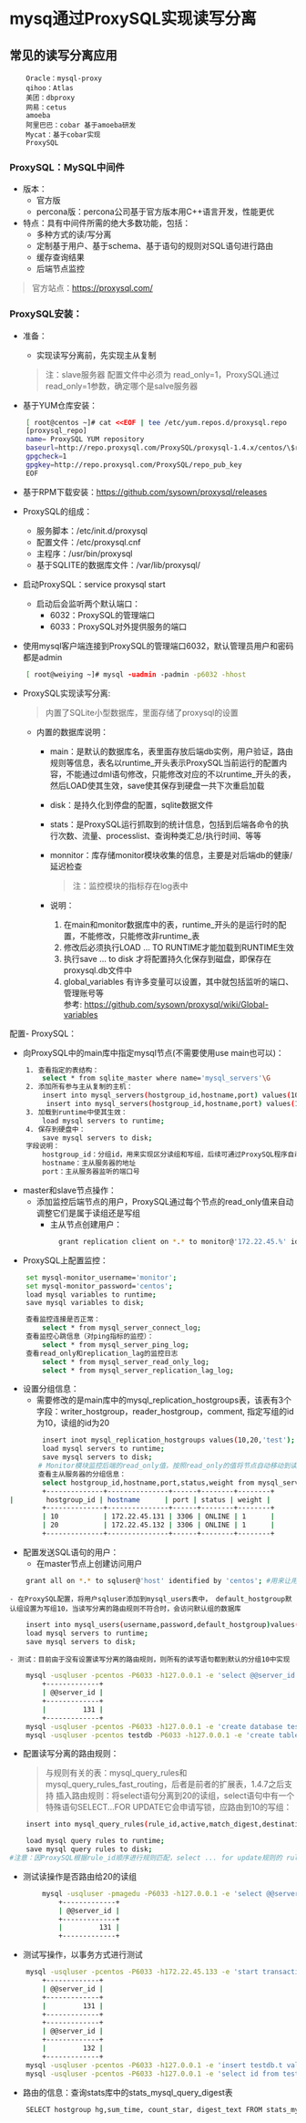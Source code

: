 # mysq通过ProxySQL实现读写分离

 

## 常见的读写分离应用
		Oracle：mysql-proxy
		qihoo：Atlas
		美团：dbproxy
		网易：cetus
		amoeba
		阿里巴巴：cobar 基于amoeba研发
		Mycat：基于cobar实现
		ProxySQL



### ProxySQL：MySQL中间件
- 版本：  
	- 官方版  
	- percona版：percona公司基于官方版本用C++语言开发，性能更优  
- 特点：具有中间件所需的绝大多数功能，包括：  
	- 多种方式的读/写分离  
	- 定制基于用户、基于schema、基于语句的规则对SQL语句进行路由  
	- 缓存查询结果  
	- 后端节点监控  
> 官方站点：https://proxysql.com/


### ProxySQL安装：
- 准备：  
	- 实现读写分离前，先实现主从复制  
		
	> 注：slave服务器 配置文件中必须为 read_only=1，ProxySQL通过read_only=1参数，确定哪个是salve服务器  
	
- 基于YUM仓库安装：
```bash
    [ root@centos ~]# cat <<EOF | tee /etc/yum.repos.d/proxysql.repo
    [proxysql_repo]
    name= ProxySQL YUM repository
    baseurl=http://repo.proxysql.com/ProxySQL/proxysql-1.4.x/centos/\$releasever
    gpgcheck=1
    gpgkey=http://repo.proxysql.com/ProxySQL/repo_pub_key
    EOF
```

- 基于RPM下载安装：https://github.com/sysown/proxysql/releases

- ProxySQL的组成：
    - 服务脚本：/etc/init.d/proxysql
	- 配置文件：/etc/proxysql.cnf
	- 主程序：/usr/bin/proxysql
	- 基于SQLITE的数据库文件：/var/lib/proxysql/

- 启动ProxySQL：service proxysql start
	- 启动后会监听两个默认端口：
		- 6032：ProxySQL的管理端口
		- 6033：ProxySQL对外提供服务的端口

- 使用mysql客户端连接到ProxySQL的管理端口6032，默认管理员用户和密码都是admin
```bash
	[ root@weiying ~]# mysql -uadmin -padmin -p6032 -hhost
```

- ProxySQL实现读写分离:
	> 内置了SQLite小型数据库，里面存储了proxysql的设置
	- 内置的数据库说明：
		- main：是默认的数据库名，表里面存放后端db实例，用户验证，路由规则等信息，表名以runtime_开头表示ProxySQL当前运行的配置内容，不能通过dml语句修改，只能修改对应的不以runtime_开头的表，然后LOAD使其生效，save使其保存到硬盘一共下次重启加载
		- disk：是持久化到停盘的配置，sqlite数据文件
		- stats：是ProxySQL运行抓取到的统计信息，包括到后端各命令的执行次数、流量、processlist、查询种类汇总/执行时间、等等
		- monnitor：库存储monitor模块收集的信息，主要是对后端db的健康/延迟检查
			> 注：监控模块的指标存在log表中

        - 说明：
            1. 在main和monitor数据库中的表，runtime_开头的是运行时的配置，不能修改，只能修改非runtime_表
            2. 修改后必须执行LOAD … TO RUNTIME才能加载到RUNTIME生效
            3. 执行save … to disk 才将配置持久化保存到磁盘，即保存在proxysql.db文件中
            4. global_variables 有许多变量可以设置，其中就包括监听的端口、管理账号等   
            参考: https://github.com/sysown/proxysql/wiki/Global-variables

配置- ProxySQL：  
- 向ProxySQL中的main库中指定mysql节点(不需要使用use main也可以)：
```bash
    1. 查看指定的表结构：
        select * from sqlite_master where name='mysql_servers'\G 
    2. 添加所有参与主从复制的主机： 
        insert into mysql_servers(hostgroup_id,hostname,port) values(10,'172.22.45.131',3306);  
         insert into mysql_servers(hostgroup_id,hostname,port) values(10,'172.22.45.132',3306);  
    3. 加载到runtime中使其生效：
        load mysql servers to runtime;
    4. 保存到硬盘中：
        save mysql servers to disk;
    字段说明：  
        hostgroup_id：分组id，用来实现区分读组和写组，后续可通过ProxySQL程序自动判断  
        hostname：主从服务器的地址  
        port：主从服务器监听的端口号
```
- master和slave节点操作：
    - 添加监控后端节点的用户，ProxySQL通过每个节点的read_only值来自动调整它们是属于读组还是写组  
        - 主从节点创建用户：
```bash
            grant replication client on *.* to monitor@'172.22.45.%' identified by 'centos'; #用来实现proxysql连接主从节点
```
- ProxySQL上配置监控：
```bash
    set mysql-monitor_username='monitor';
    set mysql-monitor_password='centos';
    load mysql variables to runtime;
    save mysql variables to disk;	

    查看监控连接是否正常：
        select * from mysql_server_connect_log;
    查看监控心跳信息（对ping指标的监控）：
        select * from mysql_server_ping_log;
    查看read_only和replication_lag的监控日志
        select * from mysql_server_read_only_log;
        select * from mysql_server_replication_lag_log;
```
- 设置分组信息：
	- 需要修改的是main库中的mysql_replication_hostgroups表，该表有3个字段：writer_hostgroup，reader_hostgroup，comment, 指定写组的id为10，读组的id为20
```bash
        insert inot mysql_replication_hostgroups values(10,20,'test');
        load mysql servers to runtime;
        save mysql servers to disk;
       # Monitor模块监控后端的read_only值，按照read_only的值将节点自动移动到读/写组
       查看主从服务器的分组信息：
        select hostgroup_id,hostname,port,status,weight from mysql_servers; 
        +--------------+---------------+------+--------+--------+
|        hostgroup_id | hostname      | port | status | weight |
        +--------------+---------------+------+--------+--------+
        | 10           | 172.22.45.131 | 3306 | ONLINE | 1      |
        | 20           | 172.22.45.132 | 3306 | ONLINE | 1      |
        +--------------+---------------+------+--------+--------+
```
- 配置发送SQL语句的用户：
	- 在master节点上创建访问用户
```bash
	grant all on *.* to sqluser@'host' identified by 'centos'; #用来让用户连接proxy使用
```
    - 在ProxySQL配置，将用户sqluser添加到mysql_users表中， default_hostgroup默认组设置为写组10，当读写分离的路由规则不符合时，会访问默认组的数据库
```bash
    insert into mysql_users(username,password,default_hostgroup)values('sqluser','magedu',10);
    load mysql servers to runtime;
    save mysql servers to disk;
```
	- 测试：目前由于没有设置读写分离的路由规则，则所有的读写语句都到默认的分组10中实现
```bash
    mysql -usqluser -pcentos -P6033 -h127.0.0.1 -e 'select @@server_id'
        +-------------+
        | @@server_id |
        +-------------+
        |         131 |
        +-------------+
    mysql -usqluser -pcentos -P6033 -h127.0.0.1 -e 'create database testdb'
    mysql -usqluser -pcentos testdb -P6033 -h127.0.0.1 -e 'create table t(id int)'
```
- 配置读写分离的路由规则：
	> 与规则有关的表：mysql_query_rules和mysql_query_rules_fast_routing，后者是前者的扩展表，1.4.7之后支持
	> 插入路由规则：将select语句分离到20的读组，select语句中有一个特殊语句SELECT...FOR UPDATE它会申请写锁，应路由到10的写组：
```bash
    insert into mysql_query_rules(rule_id,active,match_digest,destination_hostgroup,apply) VALUES(1,1,'^SELECT.*FOR UPDATE$',10,1),(2,1,'^SELECT',20,1);

    load mysql query rules to runtime;
    save mysql query rules to disk;
#注意：因ProxySQL根据rule_id顺序进行规则匹配，select ... for update规则的 rule_id必须要小于普通的select规则的rule_id
```
- 测试读操作是否路由给20的读组
```bash
		mysql -usqluser -pmagedu -P6033 -h127.0.0.1 -e 'select @@server_id'
            +-------------+
            | @@server_id |
            +-------------+
            |         131 |
            +-------------+
```
- 测试写操作，以事务方式进行测试
```bash
    mysql -usqluser -pcentos -P6033 -h172.22.45.133 -e 'start transaction;select @@server_id;commit;select @@server_id'
        +-------------+
        | @@server_id |
        +-------------+
        |         131 |
        +-------------+
        +-------------+
        | @@server_id |
        +-------------+
        |         132 |
        +-------------+
    mysql -usqluser -pcentos -P6033 -h127.0.0.1 -e 'insert testdb.t values (1)'
    mysql -usqluser -pcentos -P6033 -h127.0.0.1 -e 'select id from testdb.t'
```
- 路由的信息：查询stats库中的stats_mysql_query_digest表
```bash
	SELECT hostgroup hg,sum_time, count_star, digest_text FROM stats_mysql_query_digest ORDER BY sum_time DESC;
```